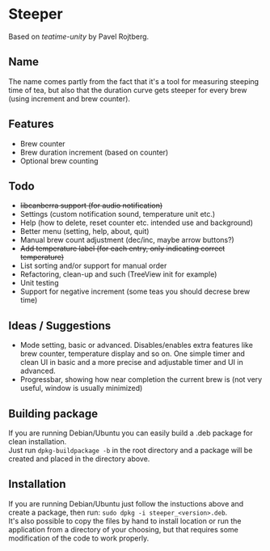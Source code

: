 # Steeper

Based on *teatime-unity* by Pavel Rojtberg.

## Name
The name comes partly from the fact that it's a tool for measuring steeping time of tea, but also that the duration curve gets steeper for every brew (using increment and brew counter).

## Features
- Brew counter
- Brew duration increment (based on counter)
- Optional brew counting

## Todo
- ~~libcanberra support (for audio notification)~~
- Settings (custom notification sound, temperature unit etc.)
- Help (how to delete, reset counter etc. intended use and background)
- Better menu (setting, help, about, quit)
- Manual brew count adjustment (dec/inc, maybe arrow buttons?)
- ~~Add temperature label (for each entry, only indicating correct temperature)~~
- List sorting and/or support for manual order
- Refactoring, clean-up and such (TreeView init for example)
- Unit testing
- Support for negative increment (some teas you should decrese brew time)

## Ideas / Suggestions
- Mode setting, basic or advanced. Disables/enables extra features like brew counter, temperature display and so on. One simple timer and clean UI in basic and a more precise and adjustable timer and UI in advanced.
- Progressbar, showing how near completion the current brew is (not very useful, window is usually minimized)

## Building package
If you are running Debian/Ubuntu you can easily build a .deb package for clean installation.  
Just run ```dpkg-buildpackage -b``` in the root directory and a package will be created and placed in the directory above.

## Installation
If you are running Debian/Ubuntu just follow the instuctions above and create a package, then run: ```sudo dpkg -i steeper_<version>.deb```.  
It's also possible to copy the files by hand to install location or run the application from a directory of your choosing, but that requires some modification of the code to work properly.